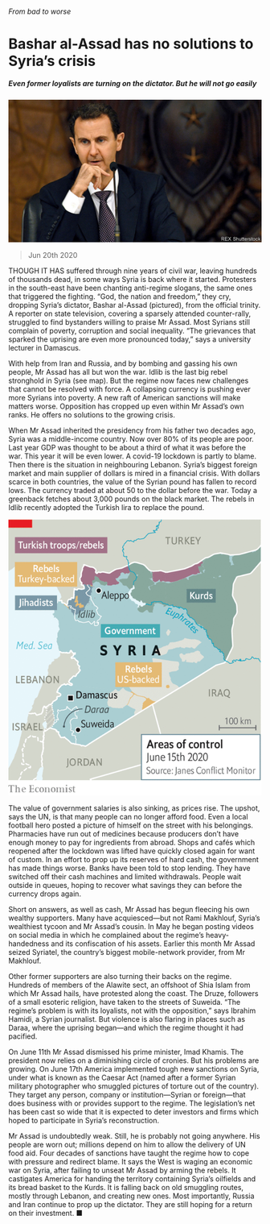 ###### From bad to worse

# Bashar al-Assad has no solutions to Syria’s crisis 

##### Even former loyalists are turning on the dictator. But he will not go easily 

![image](images/20200620_MAP003_0.jpg) 

> Jun 20th 2020 

THOUGH IT HAS suffered through nine years of civil war, leaving hundreds of thousands dead, in some ways Syria is back where it started. Protesters in the south-east have been chanting anti-regime slogans, the same ones that triggered the fighting. “God, the nation and freedom,” they cry, dropping Syria’s dictator, Bashar al-Assad (pictured), from the official trinity. A reporter on state television, covering a sparsely attended counter-rally, struggled to find bystanders willing to praise Mr Assad. Most Syrians still complain of poverty, corruption and social inequality. “The grievances that sparked the uprising are even more pronounced today,” says a university lecturer in Damascus.

With help from Iran and Russia, and by bombing and gassing his own people, Mr Assad has all but won the war. Idlib is the last big rebel stronghold in Syria (see map). But the regime now faces new challenges that cannot be resolved with force. A collapsing currency is pushing ever more Syrians into poverty. A new raft of American sanctions will make matters worse. Opposition has cropped up even within Mr Assad’s own ranks. He offers no solutions to the growing crisis.


When Mr Assad inherited the presidency from his father two decades ago, Syria was a middle-income country. Now over 80% of its people are poor. Last year GDP was thought to be about a third of what it was before the war. This year it will be even lower. A covid-19 lockdown is partly to blame. Then there is the situation in neighbouring Lebanon. Syria’s biggest foreign market and main supplier of dollars is mired in a financial crisis. With dollars scarce in both countries, the value of the Syrian pound has fallen to record lows. The currency traded at about 50 to the dollar before the war. Today a greenback fetches about 3,000 pounds on the black market. The rebels in Idlib recently adopted the Turkish lira to replace the pound.

![image](images/20200620_MAM996.png) 


The value of government salaries is also sinking, as prices rise. The upshot, says the UN, is that many people can no longer afford food. Even a local football hero posted a picture of himself on the street with his belongings. Pharmacies have run out of medicines because producers don’t have enough money to pay for ingredients from abroad. Shops and cafés which reopened after the lockdown was lifted have quickly closed again for want of custom. In an effort to prop up its reserves of hard cash, the government has made things worse. Banks have been told to stop lending. They have switched off their cash machines and limited withdrawals. People wait outside in queues, hoping to recover what savings they can before the currency drops again.

Short on answers, as well as cash, Mr Assad has begun fleecing his own wealthy supporters. Many have acquiesced—but not Rami Makhlouf, Syria’s wealthiest tycoon and Mr Assad’s cousin. In May he began posting videos on social media in which he complained about the regime’s heavy-handedness and its confiscation of his assets. Earlier this month Mr Assad seized Syriatel, the country’s biggest mobile-network provider, from Mr Makhlouf.

Other former supporters are also turning their backs on the regime. Hundreds of members of the Alawite sect, an offshoot of Shia Islam from which Mr Assad hails, have protested along the coast. The Druze, followers of a small esoteric religion, have taken to the streets of Suweida. “The regime’s problem is with its loyalists, not with the opposition,” says Ibrahim Hamidi, a Syrian journalist. But violence is also flaring in places such as Daraa, where the uprising began—and which the regime thought it had pacified.

On June 11th Mr Assad dismissed his prime minister, Imad Khamis. The president now relies on a diminishing circle of cronies. But his problems are growing. On June 17th America implemented tough new sanctions on Syria, under what is known as the Caesar Act (named after a former Syrian military photographer who smuggled pictures of torture out of the country). They target any person, company or institution—Syrian or foreign—that does business with or provides support to the regime. The legislation’s net has been cast so wide that it is expected to deter investors and firms which hoped to participate in Syria’s reconstruction.

Mr Assad is undoubtedly weak. Still, he is probably not going anywhere. His people are worn out; millions depend on him to allow the delivery of UN food aid. Four decades of sanctions have taught the regime how to cope with pressure and redirect blame. It says the West is waging an economic war on Syria, after failing to unseat Mr Assad by arming the rebels. It castigates America for handing the territory containing Syria’s oilfields and its bread basket to the Kurds. It is falling back on old smuggling routes, mostly through Lebanon, and creating new ones. Most importantly, Russia and Iran continue to prop up the dictator. They are still hoping for a return on their investment. ■

